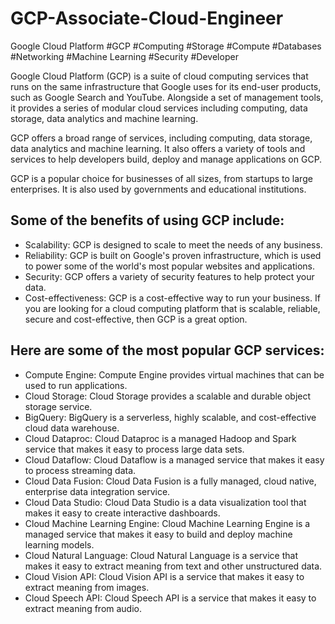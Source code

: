 # GCP-Associate-Cloud-Engineer
Google Cloud Platform #GCP  #Computing #Storage #Compute #Databases #Networking #Machine Learning #Security #Developer

Google Cloud Platform (GCP) is a suite of cloud computing services that runs on the same infrastructure that Google uses for its end-user products, such as Google Search and YouTube. Alongside a set of management tools, it provides a series of modular cloud services including computing, data storage, data analytics and machine learning.

GCP offers a broad range of services, including computing, data storage, data analytics and machine learning. It also offers a variety of tools and services to help developers build, deploy and manage applications on GCP.

GCP is a popular choice for businesses of all sizes, from startups to large enterprises. It is also used by governments and educational institutions.

## Some of the benefits of using GCP include:

* Scalability: GCP is designed to scale to meet the needs of any business.
* Reliability: GCP is built on Google's proven infrastructure, which is used to power some of the world's most popular websites and applications.
* Security: GCP offers a variety of security features to help protect your data.
* Cost-effectiveness: GCP is a cost-effective way to run your business.
If you are looking for a cloud computing platform that is scalable, reliable, secure and cost-effective, then GCP is a great option.

## Here are some of the most popular GCP services:

- Compute Engine: Compute Engine provides virtual machines that can be used to run applications.
- Cloud Storage: Cloud Storage provides a scalable and durable object storage service.
- BigQuery: BigQuery is a serverless, highly scalable, and cost-effective cloud data warehouse.
- Cloud Dataproc: Cloud Dataproc is a managed Hadoop and Spark service that makes it easy to process large data sets.
- Cloud Dataflow: Cloud Dataflow is a managed service that makes it easy to process streaming data.
- Cloud Data Fusion: Cloud Data Fusion is a fully managed, cloud native, enterprise data integration service.
- Cloud Data Studio: Cloud Data Studio is a data visualization tool that makes it easy to create interactive dashboards.
- Cloud Machine Learning Engine: Cloud Machine Learning Engine is a managed service that makes it easy to build and deploy machine learning models.
- Cloud Natural Language: Cloud Natural Language is a service that makes it easy to extract meaning from text and other unstructured data.
- Cloud Vision API: Cloud Vision API is a service that makes it easy to extract meaning from images.
- Cloud Speech API: Cloud Speech API is a service that makes it easy to extract meaning from audio.
